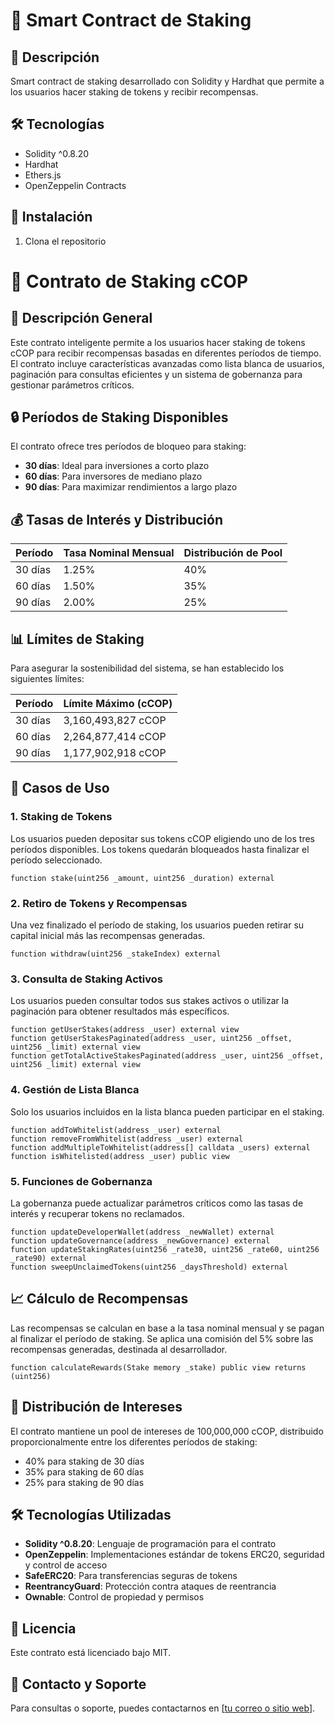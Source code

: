 # 🔗 Smart Contract de Staking

## 📝 Descripción
Smart contract de staking desarrollado con Solidity y Hardhat que permite a los usuarios hacer staking de tokens y recibir recompensas.

## 🛠 Tecnologías
- Solidity ^0.8.20
- Hardhat
- Ethers.js
- OpenZeppelin Contracts

## 🚀 Instalación

1. Clona el repositorio

# 📘 Contrato de Staking cCOP

## 📌 Descripción General

Este contrato inteligente permite a los usuarios hacer staking de tokens cCOP para recibir recompensas basadas en diferentes períodos de tiempo. El contrato incluye características avanzadas como lista blanca de usuarios, paginación para consultas eficientes y un sistema de gobernanza para gestionar parámetros críticos.

## 🔒 Períodos de Staking Disponibles

El contrato ofrece tres períodos de bloqueo para staking:

- **30 días**: Ideal para inversiones a corto plazo
- **60 días**: Para inversores de mediano plazo
- **90 días**: Para maximizar rendimientos a largo plazo

## 💰 Tasas de Interés y Distribución

| Período | Tasa Nominal Mensual | Distribución de Pool |
|---------|----------------------|----------------------|
| 30 días | 1.25%                | 40%                  |
| 60 días | 1.50%                | 35%                  |
| 90 días | 2.00%                | 25%                  |

## 📊 Límites de Staking 

Para asegurar la sostenibilidad del sistema, se han establecido los siguientes límites:

| Período | Límite Máximo (cCOP)  |
|---------|------------------------|
| 30 días | 3,160,493,827 cCOP     |
| 60 días | 2,264,877,414 cCOP     |
| 90 días | 1,177,902,918 cCOP     |

## 🔄 Casos de Uso

### 1. Staking de Tokens
Los usuarios pueden depositar sus tokens cCOP eligiendo uno de los tres períodos disponibles. Los tokens quedarán bloqueados hasta finalizar el período seleccionado.

```solidity
function stake(uint256 _amount, uint256 _duration) external
```

### 2. Retiro de Tokens y Recompensas
Una vez finalizado el período de staking, los usuarios pueden retirar su capital inicial más las recompensas generadas.

```solidity
function withdraw(uint256 _stakeIndex) external
```

### 3. Consulta de Staking Activos
Los usuarios pueden consultar todos sus stakes activos o utilizar la paginación para obtener resultados más específicos.

```solidity
function getUserStakes(address _user) external view
function getUserStakesPaginated(address _user, uint256 _offset, uint256 _limit) external view
function getTotalActiveStakesPaginated(address _user, uint256 _offset, uint256 _limit) external view
```

### 4. Gestión de Lista Blanca
Solo los usuarios incluidos en la lista blanca pueden participar en el staking.

```solidity
function addToWhitelist(address _user) external
function removeFromWhitelist(address _user) external
function addMultipleToWhitelist(address[] calldata _users) external
function isWhitelisted(address _user) public view
```

### 5. Funciones de Gobernanza
La gobernanza puede actualizar parámetros críticos como las tasas de interés y recuperar tokens no reclamados.

```solidity
function updateDeveloperWallet(address _newWallet) external
function updateGovernance(address _newGovernance) external
function updateStakingRates(uint256 _rate30, uint256 _rate60, uint256 _rate90) external
function sweepUnclaimedTokens(uint256 _daysThreshold) external
```

## 📈 Cálculo de Recompensas

Las recompensas se calculan en base a la tasa nominal mensual y se pagan al finalizar el período de staking. Se aplica una comisión del 5% sobre las recompensas generadas, destinada al desarrollador.

```solidity
function calculateRewards(Stake memory _stake) public view returns (uint256)
```

## 🔐 Distribución de Intereses

El contrato mantiene un pool de intereses de 100,000,000 cCOP, distribuido proporcionalmente entre los diferentes períodos de staking:
- 40% para staking de 30 días
- 35% para staking de 60 días
- 25% para staking de 90 días

## 🛠️ Tecnologías Utilizadas

- **Solidity ^0.8.20**: Lenguaje de programación para el contrato
- **OpenZeppelin**: Implementaciones estándar de tokens ERC20, seguridad y control de acceso
- **SafeERC20**: Para transferencias seguras de tokens
- **ReentrancyGuard**: Protección contra ataques de reentrancia
- **Ownable**: Control de propiedad y permisos

## 📄 Licencia

Este contrato está licenciado bajo MIT.

## 📂 Contacto y Soporte

Para consultas o soporte, puedes contactarnos en [[tu correo o sitio web](https://intechchain.com/)].

